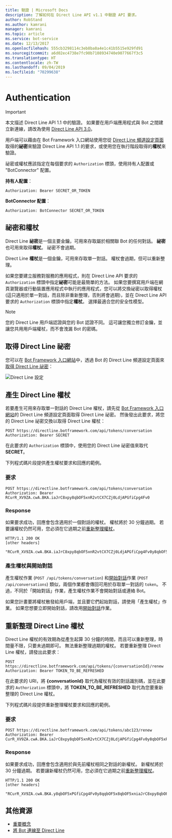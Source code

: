 ```yaml
---
title: 驗證 | Microsoft Docs
description: 了解如何在 Direct Line API v1.1 中驗證 API 要求。
author: RobStand
ms.author: kamrani
manager: kamrani
ms.topic: article
ms.service: bot-service
ms.date: 12/13/2017
ms.openlocfilehash: 555cb3298114c3eb8ba8a4e1c41b5515e929fd91
ms.sourcegitcommit: a6d02ec4738e7fc90b7108934740e9077667f3c5
ms.translationtype: HT
ms.contentlocale: zh-TW
ms.lasthandoff: 09/04/2019
ms.locfileid: "70299638"
---
```

# <a name="authentication"></a>Authentication

> [!IMPORTANT]
> 本文描述 Direct Line API 1.1 中的驗證。 如果要在用戶端應用程式與 Bot 之間建立新連線，請改為使用 [Direct Line API 3.0](bot-framework-rest-direct-line-3-0-authentication.md)。

用戶端可以藉由在 Bot Framework 入口網站使用您從 [Direct Line 頻道設定頁面](../bot-service-channel-connect-directline.md)取得的**祕密**來驗證 Direct Line API 1.1 的要求，或使用您在執行階段取得的**權杖**來驗證。

祕密或權杖應該指定在每個要求的 `Authorization` 標頭，使用持有人配置或 "BotConnector" 配置。 

**持有人配置**：
```http
Authorization: Bearer SECRET_OR_TOKEN
```

**BotConnector 配置**：
```http
Authorization: BotConnector SECRET_OR_TOKEN
```

## <a name="secrets-and-tokens"></a>祕密和權杖

Direct Line **祕密**是一個主要金鑰，可用來存取屬於相關聯 Bot 的任何對話。 **祕密**也可用來取得**權杖**。 祕密不會過期。 

Direct Line **權杖**是一個金鑰，可用來存取單一對話。 權杖會過期，但可以重新整理。 

如果您要建立服務對服務的應用程式，則在 Direct Line API 要求的 `Authorization` 標頭中指定**祕密**可能是最簡單的方法。 如果您要撰寫用戶端在網頁瀏覽器或行動裝置應用程式中執行的應用程式，您可以將交換祕密以取得權杖 (這只適用於單一對話，而且除非重新整理，否則將會過期)，並在 Direct Line API 要求的 `Authorization` 標頭中指定**權杖**。 選擇最適合您的安全性模型。

> [!NOTE]
> 您的 Direct Line 用戶端認證與您的 Bot 認證不同。 這可讓您獨立修訂金鑰，並讓您共用用戶端權杖，而不會洩漏 Bot 的密碼。 

## <a name="get-a-direct-line-secret"></a>取得 Direct Line 祕密

您可以在 <a href="https://dev.botframework.com/" target="_blank">Bot Framework 入口網站</a>中，透過 Bot 的 Direct Line 頻道設定頁面來[取得 Direct Line 祕密](../bot-service-channel-connect-directline.md)：

![Direct Line 設定](../media/direct-line-configure.png)

## <a id="generate-token"></a> 產生 Direct Line 權杖

若要產生可用來存取單一對話的 Direct Line 權杖，請先從 <a href="https://dev.botframework.com/" target="_blank">Bot Framework 入口網站</a>的 Direct Line 頻道設定頁面取得 Direct Line 祕密。 然後發出此要求，將您的 Direct Line 祕密交換以取得 Direct Line 權杖：

```http
POST https://directline.botframework.com/api/tokens/conversation
Authorization: Bearer SECRET
```

在此要求的 `Authorization` 標頭中，使用您的 Direct Line 祕密值來取代 **SECRET**。

下列程式碼片段提供產生權杖要求和回應的範例。

### <a name="request"></a>要求

```http
POST https://directline.botframework.com/api/tokens/conversation
Authorization: Bearer RCurR_XV9ZA.cwA.BKA.iaJrC8xpy8qbOF5xnR2vtCX7CZj0LdjAPGfiCpg4Fv0
```

### <a name="response"></a>Response

如果要求成功，回應會包含適用於一個對話的權杖。 權杖將於 30 分鐘過期。 若要讓權杖仍然可用，您必須在它過期之前[重新整理權杖](#refresh-token)。

```http
HTTP/1.1 200 OK
[other headers]

"RCurR_XV9ZA.cwA.BKA.iaJrC8xpy8qbOF5xnR2vtCX7CZj0LdjAPGfiCpg4Fv0y8qbOF5xPGfiCpg4Fv0y8qqbOF5x8qbOF5xn"
```

### <a name="generate-token-versus-start-conversation"></a>產生權杖與開始對話

產生權杖作業 (`POST /api/tokens/conversation`) 和[開始對話](bot-framework-rest-direct-line-1-1-start-conversation.md)作業 (`POST /api/conversations`) 類似，兩個作業都會傳回可用於存取單一對話的 `token`。 不過，不同於「開始對話」作業，產生權杖作業不會開始對話或連絡 Bot。 

如果您計畫要將權杖散發給用戶端，並且要它們起始對話，請使用「產生權杖」作業。 如果您想要立即開始對話，請改用[開始對話](bot-framework-rest-direct-line-1-1-start-conversation.md)作業。

## <a id="refresh-token"></a> 重新整理 Direct Line 權杖

Direct Line 權杖的有效期為從產生起算 30 分鐘的時間，而且可以重新整理，時間量不限，只要未過期即可。 無法重新整理過期的權杖。 若要重新整理 Direct Line 權杖，請發出此要求：

```http
POST https://directline.botframework.com/api/tokens/{conversationId}/renew
Authorization: Bearer TOKEN_TO_BE_REFRESHED
```

在此要求的 URI，將 **{conversationId}** 取代為權杖有效的對話識別碼，並在此要求的 `Authorization` 標頭中，將 **TOKEN_TO_BE_REFRESHED** 取代為您要重新整理的 Direct Line 權杖。

下列程式碼片段提供重新整理權杖要求和回應的範例。

### <a name="request"></a>要求

```http
POST https://directline.botframework.com/api/tokens/abc123/renew
Authorization: Bearer CurR_XV9ZA.cwA.BKA.iaJrC8xpy8qbOF5xnR2vtCX7CZj0LdjAPGfiCpg4Fv0y8qbOF5xPGfiCpg4Fv0y8qqbOF5x8qbOF5xn
```

### <a name="response"></a>Response

如果要求成功，回應會包含適用於與先前權杖相同之對話的新權杖。 新權杖將於 30 分鐘過期。 若要讓新權杖仍然可用，您必須在它過期之前[重新整理權杖](#refresh-token)。

```http
HTTP/1.1 200 OK
[other headers]

"RCurR_XV9ZA.cwA.BKA.y8qbOF5xPGfiCpg4Fv0y8qqbOF5x8qbOF5xniaJrC8xpy8qbOF5xnR2vtCX7CZj0LdjAPGfiCpg4Fv0"
```

## <a name="additional-resources"></a>其他資源

- [重要概念](bot-framework-rest-direct-line-1-1-concepts.md)
- [將 Bot 連線至 Direct Line](../bot-service-channel-connect-directline.md)